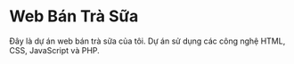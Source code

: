 # Web Bán Trà Sữa

Đây là dự án web bán trà sữa của tôi. Dự án sử dụng các công nghệ HTML, CSS, JavaScript và PHP.
